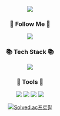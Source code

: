 <div align="center">
          <img src="https://capsule-render.vercel.app/api?type=waving&color=auto&height=200&section=header&text=Sehee's+Github!&fontSize=90" />
</div>

<div align="center">
          <h3>🌈 Follow Me 🌈</h3>
         
<a href="https://mail.google.com/"><img src="https://img.shields.io/badge/ysh018742@gmail.com-FFCD00?style=flat-square&logo=google&logoColor=white"/></a>


  <h3>📚 Tech Stack 📚</h3>

<img src="https://img.shields.io/badge/Python-3776AB?style=flat-square&logo=python&logoColor=white"/> 

<h3>🔧 Tools 🔧</h3>

<img src="https://img.shields.io/badge/PyCharm CE-000000?style=flat-square&logo=pycharm&logoColor=white"/> <img src="https://img.shields.io/badge/Visual Studio Code-007ACC?style=flat-square&logo=visualstudiocode&logoColor=white"/>   <img src="https://img.shields.io/badge/Anaconda-44A833?style=flat-square&logo=anaconda&logoColor=white"/> <img src="https://img.shields.io/badge/Google Colab-F9AB00?style=flat-square&logo=googlecolab&logoColor=white"/> 



[![Solved.ac프로필](http://mazassumnida.wtf/api/v2/generate_badge?boj=jjaehani)](https://solved.ac/jjaehani)

</div>

